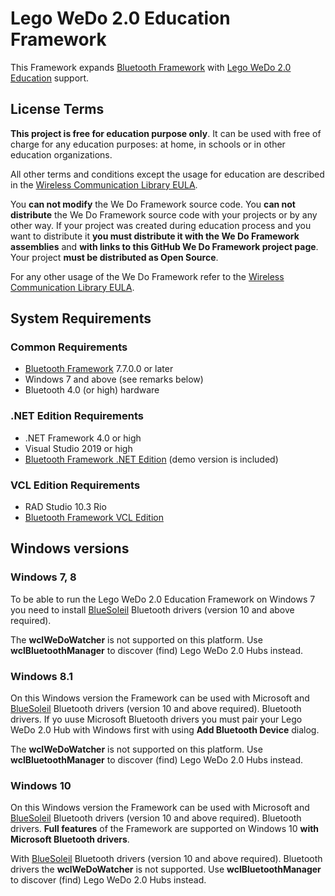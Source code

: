 # Lego WeDo 2.0 Education Framework

This Framework expands [Bluetooth Framework](https://www.btframework.com/bluetoothframework.htm) with [Lego WeDo 2.0 Education](https://education.lego.com/en-us) support.

## License Terms

**This project is free for education purpose only**. It can be used with free of charge for any education purposes: at home, in schools or in other education organizations.

All other terms and conditions except the usage for education are described in the [Wireless Communication Library EULA](https://www.btframework.com/eula.htm).

You **can not modify** the We Do Framework source code. You **can not distribute** the We Do Framework source code with your projects or by any other way. If your project was created during education process and you want to distribute it **you must distribute it with the We Do Framework assemblies** and **with links to this GitHub We Do Framework project page**. Your project **must be distributed as Open Source**.

For any other usage of the We Do Framework refer to the [Wireless Communication Library EULA](https://www.btframework.com/eula.htm).

##  System Requirements

### Common Requirements

- [Bluetooth Framework](https://www.btframework.com/bluetoothframework.htm) 7.7.0.0 or later
- Windows 7 and above (see remarks below)
- Bluetooth 4.0 (or high) hardware

### .NET Edition Requirements

- .NET Framework 4.0 or high
- Visual Studio 2019 or high
- [Bluetooth Framework .NET Edition](https://www.btframework.com/bluetoothframework.htm#download) (demo version is included)

### VCL Edition Requirements

- RAD Studio 10.3 Rio
- [Bluetooth Framework VCL Edition](https://www.btframework.com/bluetoothframework.htm#download)

## Windows versions

### Windows 7, 8

To be able to run the Lego WeDo 2.0 Education Framework on Windows 7 you need to install [BlueSoleil](http://www.bluesoleil.com) Bluetooth drivers (version 10 and above required).

The **wclWeDoWatcher** is not supported on this platform. Use **wclBluetoothManager** to discover (find) Lego WeDo 2.0 Hubs instead.

### Windows 8.1

On this Windows version the Framework can be used with Microsoft and [BlueSoleil](http://www.bluesoleil.com) Bluetooth drivers (version 10 and above required). Bluetooth drivers. If yo uuse Microsoft Bluetooth drivers you must pair your Lego WeDo 2.0 Hub with Windows first with using **Add Bluetooth Device** dialog.

The **wclWeDoWatcher** is not supported on this platform. Use **wclBluetoothManager** to discover (find) Lego WeDo 2.0 Hubs instead.

### Windows 10

On this Windows version the Framework can be used with Microsoft and [BlueSoleil](http://www.bluesoleil.com) Bluetooth drivers (version 10 and above required). Bluetooth drivers. **Full features** of the Framework are supported on Windows 10 **with Microsoft Bluetooth drivers**.

With [BlueSoleil](http://www.bluesoleil.com) Bluetooth drivers (version 10 and above required). Bluetooth drivers the **wclWeDoWatcher** is not supported. Use **wclBluetoothManager** to discover (find) Lego WeDo 2.0 Hubs instead.
